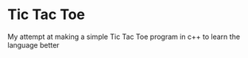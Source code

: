 # Tic Tac Toe

My attempt at making a simple Tic Tac Toe program in c++ to learn the language better
